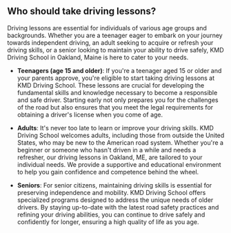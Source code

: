 ## Who should take driving lessons?
Driving lessons are essential for individuals of various age groups and backgrounds. Whether you are a teenager eager to embark on your journey towards independent driving, an adult seeking to acquire or refresh your driving skills, or a senior looking to maintain your ability to drive safely, KMD Driving School in Oakland, Maine is here to cater to your needs.

- **Teenagers (age 15 and older)**: If you're a teenager aged 15 or older and your parents approve, you're eligible to start taking driving lessons at KMD Driving School. These lessons are crucial for developing the fundamental skills and knowledge necessary to become a responsible and safe driver. Starting early not only prepares you for the challenges of the road but also ensures that you meet the legal requirements for obtaining a driver's license when you come of age.

- **Adults**: It's never too late to learn or improve your driving skills. KMD Driving School welcomes adults, including those from outside the United States, who may be new to the American road system. Whether you're a beginner or someone who hasn't driven in a while and needs a refresher, our driving lessons in Oakland, ME, are tailored to your individual needs. We provide a supportive and educational environment to help you gain confidence and competence behind the wheel.

- **Seniors**: For senior citizens, maintaining driving skills is essential for preserving independence and mobility. KMD Driving School offers specialized programs designed to address the unique needs of older drivers. By staying up-to-date with the latest road safety practices and refining your driving abilities, you can continue to drive safely and confidently for longer, ensuring a high quality of life as you age.